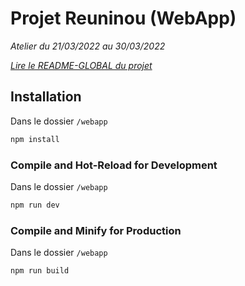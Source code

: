# Projet Reuninou (WebApp)

*Atelier du 21/03/2022 au 30/03/2022*

*[Lire le README-GLOBAL du projet](./README-GLOBAL.md)*

## Installation

Dans le dossier `/webapp`

```sh
npm install
```

### Compile and Hot-Reload for Development

Dans le dossier `/webapp`

```sh
npm run dev
```

### Compile and Minify for Production

Dans le dossier `/webapp`

```sh
npm run build
```
